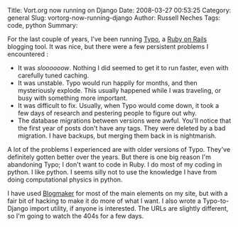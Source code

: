 Title: Vort.org now running on Django
Date: 2008-03-27 00:53:25
Category: general
Slug: vortorg-now-running-django
Author: Russell Neches
Tags: code, python
Summary: 


For the last couple of years, I've been running
[Typo](http://www.typosphere.org/), a [Ruby on
Rails](http://www.rubyonrails.org/) blogging tool. It was nice, but
there were a few persistent problems I encountered :

-   It was *sloooooow*. Nothing I did seemed to get it to run faster,
    even with carefully tuned caching.
-   It was unstable. Typo would run happily for months, and then
    mysteriously explode. This usually happened while I was traveling,
    or busy with something more important.
-   It was difficult to fix. Usually, when Typo would come down, it took
    a few days of research and pestering people to figure out why.
-   The database migrations between versions were awful. You'll notice
    that the first year of posts don't have any tags. They were deleted
    by a bad migration. I have backups, but merging them back in is
    nightmarish.

A lot of the problems I experienced are with older versions of Typo.
They've definitely gotten better over the years. But there is one big
reason I'm abandoning Typo; I don't want to code in Ruby. I do most of
my coding in python. I like python. I seems silly not to use the
knowledge I have from doing computational physics in python.

I have used [Blogmaker](http://code.google.com/p/blogmaker/) for most of
the main elements on my site, but with a fair bit of hacking to make it
do more of what I want. I also wrote a Typo-to-Django import utility, if
anyone is interested. The URLs are slightly different, so I'm going to
watch the 404s for a few days.
